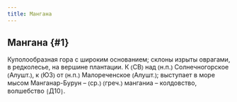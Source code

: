 ```yaml
---
title: Мангана
---
```

## Мангана {#1}

Куполообразная гора с широким основанием; склоны изрыты оврагами, в редколесье, на вершине плантации. К ⦅СВ⦆ над ⦅н.п.⦆ Солнечногорское ⦅Алушт.⦆, к ⦅ЮЗ⦆ от ⦅н.п.⦆ Малореченское ⦅Алушт.⦆; выступает в море мысом Манганар-Бурун – ⦅ср.⦆ ⦅греч.⦆ манганиа – колдовство, волшебство ⦃Д10⦄.
